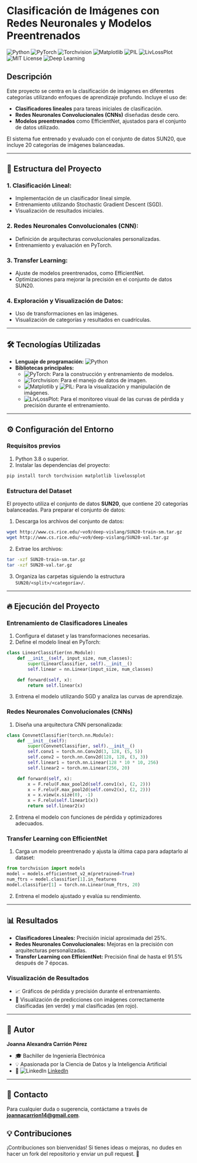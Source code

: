 # Clasificación de Imágenes con Redes Neuronales y Modelos Preentrenados

![Python](https://img.shields.io/badge/Python-3.8%2B-blue.svg)
![PyTorch](https://img.shields.io/badge/PyTorch-%23EE4C2C.svg?style=flat&logo=pytorch&logoColor=white)
![Torchvision](https://img.shields.io/badge/Torchvision-0.10%2B-orange)
![Matplotlib](https://img.shields.io/badge/Matplotlib-Data%20Visualization-blueviolet)
![PIL](https://img.shields.io/badge/PIL-Image%20Processing-red)
![LivLossPlot](https://img.shields.io/badge/LivLossPlot-Training%20Monitoring-brightgreen)
![MIT License](https://img.shields.io/badge/License-MIT-green.svg)
![Deep Learning](https://img.shields.io/badge/Deep%20Learning-CNNs-brightgreen)

## Descripción
Este proyecto se centra en la clasificación de imágenes en diferentes categorías utilizando enfoques de aprendizaje profundo. Incluye el uso de:

- **Clasificadores lineales** para tareas iniciales de clasificación.
- **Redes Neuronales Convolucionales (CNNs)** diseñadas desde cero.
- **Modelos preentrenados** como EfficientNet, ajustados para el conjunto de datos utilizado.

El sistema fue entrenado y evaluado con el conjunto de datos SUN20, que incluye 20 categorías de imágenes balanceadas.

---

## 🚀 Estructura del Proyecto

### 1. Clasificación Lineal:
- Implementación de un clasificador lineal simple.
- Entrenamiento utilizando Stochastic Gradient Descent (SGD).
- Visualización de resultados iniciales.

### 2. Redes Neuronales Convolucionales (CNN):
- Definición de arquitecturas convolucionales personalizadas.
- Entrenamiento y evaluación en PyTorch.

### 3. Transfer Learning:
- Ajuste de modelos preentrenados, como EfficientNet.
- Optimizaciones para mejorar la precisión en el conjunto de datos SUN20.

### 4. Exploración y Visualización de Datos:
- Uso de transformaciones en las imágenes.
- Visualización de categorías y resultados en cuadrículas.

---

## 🛠 Tecnologías Utilizadas

- **Lenguaje de programación:** ![Python](https://img.shields.io/badge/Python-3.8%2B-blue.svg)
- **Bibliotecas principales:**
  - ![PyTorch](https://img.shields.io/badge/PyTorch-%23EE4C2C.svg?style=flat&logo=pytorch&logoColor=white): Para la construcción y entrenamiento de modelos.
  - ![Torchvision](https://img.shields.io/badge/Torchvision-0.10%2B-orange): Para el manejo de datos de imagen.
  - ![Matplotlib](https://img.shields.io/badge/Matplotlib-Data%20Visualization-blueviolet) y ![PIL](https://img.shields.io/badge/PIL-Image%20Processing-red): Para la visualización y manipulación de imágenes.
  - ![LivLossPlot](https://img.shields.io/badge/LivLossPlot-Training%20Monitoring-brightgreen): Para el monitoreo visual de las curvas de pérdida y precisión durante el entrenamiento.

---

## ⚙️ Configuración del Entorno

### Requisitos previos
1. Python 3.8 o superior.
2. Instalar las dependencias del proyecto:

```bash
pip install torch torchvision matplotlib livelossplot
```

### Estructura del Dataset
El proyecto utiliza el conjunto de datos **SUN20**, que contiene 20 categorías balanceadas. Para preparar el conjunto de datos:

1. Descarga los archivos del conjunto de datos:

```bash
wget http://www.cs.rice.edu/~vo9/deep-vislang/SUN20-train-sm.tar.gz
wget http://www.cs.rice.edu/~vo9/deep-vislang/SUN20-val.tar.gz
```

2. Extrae los archivos:

```bash
tar -xzf SUN20-train-sm.tar.gz
tar -xzf SUN20-val.tar.gz
```

3. Organiza las carpetas siguiendo la estructura `SUN20/<split>/<categoría>/`.

---

## 🔥 Ejecución del Proyecto

### Entrenamiento de Clasificadores Lineales
1. Configura el dataset y las transformaciones necesarias.
2. Define el modelo lineal en PyTorch:

```python
class LinearClassifier(nn.Module):
    def __init__(self, input_size, num_classes):
        super(LinearClassifier, self).__init__()
        self.linear = nn.Linear(input_size, num_classes)

    def forward(self, x):
        return self.linear(x)
```

3. Entrena el modelo utilizando SGD y analiza las curvas de aprendizaje.

### Redes Neuronales Convolucionales (CNNs)
1. Diseña una arquitectura CNN personalizada:

```python
class ConvnetClassifier(torch.nn.Module):
    def __init__(self):
        super(ConvnetClassifier, self).__init__()
        self.conv1 = torch.nn.Conv2d(3, 128, (5, 5))
        self.conv2 = torch.nn.Conv2d(128, 128, (3, 3))
        self.linear1 = torch.nn.Linear(128 * 10 * 10, 256)
        self.linear2 = torch.nn.Linear(256, 20)

    def forward(self, x):
        x = F.relu(F.max_pool2d(self.conv1(x), (2, 2)))
        x = F.relu(F.max_pool2d(self.conv2(x), (2, 2)))
        x = x.view(x.size(0), -1)
        x = F.relu(self.linear1(x))
        return self.linear2(x)
``` 

2. Entrena el modelo con funciones de pérdida y optimizadores adecuados.

### Transfer Learning con EfficientNet
1. Carga un modelo preentrenado y ajusta la última capa para adaptarlo al dataset:

```python
from torchvision import models
model = models.efficientnet_v2_m(pretrained=True)
num_ftrs = model.classifier[1].in_features
model.classifier[1] = torch.nn.Linear(num_ftrs, 20)
```

2. Entrena el modelo ajustado y evalúa su rendimiento.

---

## 📊 Resultados

- **Clasificadores Lineales:** Precisión inicial aproximada del 25%.
- **Redes Neuronales Convolucionales:** Mejoras en la precisión con arquitecturas personalizadas.
- **Transfer Learning con EfficientNet:** Precisión final de hasta el 91.5% después de 7 épocas.

### Visualización de Resultados

- 📈 Gráficos de pérdida y precisión durante el entrenamiento.
- 📸 Visualización de predicciones con imágenes correctamente clasificadas (en verde) y mal clasificadas (en rojo).

---

## 👤 Autor
**Joanna Alexandra Carrión Pérez**

- 🎓 Bachiller de Ingeniería Electrónica
- 💡 Apasionada por la Ciencia de Datos y la Inteligencia Artificial
- 🔗 ![LinkedIn](https://img.shields.io/badge/LinkedIn-Joanna%20Carrión%20Pérez-blue?style=flat&logo=linkedin) [LinkedIn](https://www.linkedin.com/in/joanna-carrion-perez/)

---

## 📩 Contacto
Para cualquier duda o sugerencia, contáctame a través de **joannacarrion14@gmail.com**.

## 💡 Contribuciones
¡Contribuciones son bienvenidas! Si tienes ideas o mejoras, no dudes en hacer un fork del repositorio y enviar un pull request. 🚀
